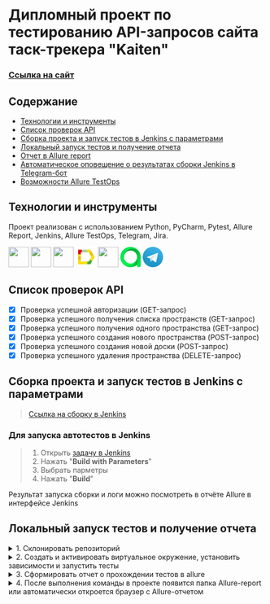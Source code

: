 # Дипломный проект по тестированию API-запросов сайта таск-трекера "Kaiten"

### [Ссылка на сайт](https://kaiten.ru/)

## Содержание
- [Технологии и инструменты](#технологии-и-инструменты)
- [Список проверок API](#список-проверок-api)
- [Сборка проекта и запуск тестов в Jenkins с параметрами](#сборка-проекта-и-запуск-тестов-в-jenkins-с-параметрами)
- [Локальный запуск тестов и получение отчета](#локальный-запуск-тестов-и-получение-отчета)
- [Отчет в Allure report](#img-srcdesigniconsallure_reportsvg-height40-width40-отчет-в-allure-reportaa)
- [Автоматическое оповещение о результатах сборки Jenkins в Telegram-бот](#автоматическое-оповещение-о-результатах-сборки-jenkins-в-telegram-бот)
- [Возможности Allure TestOps](#возможности-allure-testops)



## Технологии и инструменты
Проект реализован с использованием Python, PyCharm, Pytest, Allure Report, Jenkins, Allure TestOps, Telegram, Jira.
<p align="left">

<img src="https://cdn.jsdelivr.net/gh/devicons/devicon@latest/icons/python/python-original.svg" height="40" width="40"/>
<img src="https://cdn.jsdelivr.net/gh/devicons/devicon@latest/icons/pycharm/pycharm-original.svg" height="40" width="40"/>
<img src="https://cdn.jsdelivr.net/gh/devicons/devicon@latest/icons/pytest/pytest-original.svg" height="40" width="40"/>
<img src="design/icons/Allure_Report.svg" height="40" width="40"/>     
<img src="https://cdn.jsdelivr.net/gh/devicons/devicon@latest/icons/jenkins/jenkins-original.svg" height="40" width="40"/>      
<img src="design/icons/allure_testops.svg" height="40" width="40"/>     
<img src="design/icons/telegram.png" height="40" width="40"/>     


## Список проверок API

- [x] Проверка успешной авторизации (GET-запрос)
- [x] Проверка успешного получения списка пространств (GET-запрос)
- [x] Проверка успешного получения одного пространства (GET-запрос)
- [x] Проверка успешного создания нового пространства (POST-запрос)
- [x] Проверка успешного создания новой доски (POST-запрос)
- [x] Проверка успешного удаления пространства (DELETE-запрос)
 
## Сборка проекта и запуск тестов в Jenkins с параметрами
> [Ссылка на сборку в Jenkins](https://jenkins.autotests.cloud/job/API_Exam_Kaiten/)  
### Для запуска автотестов в Jenkins  
> 1. Открыть [задачу в Jenkins](https://jenkins.autotests.cloud/job/API_Exam_Kaiten/)  
> 2. Нажать "**Build with Parameters**"  
> 3. Выбрать парметры 
> 4. Нажать "**Build**"

Результат запуска сборки и логи можно посмотреть в отчёте Allure в интерфейсе Jenkins 

## Локальный запуск тестов и получение отчета

<details><summary>1. Склонировать репозиторий</summary>

```
git clone git@github.com:alisaholmes/API_Exam_Kaiten.git
```
</details>

<details><summary>2. Создать и активировать виртуальное окружение, установить зависимости и запустить тесты</summary>

```
python -m venv .venv
source .venv/bin/activate
pip install -r requirements.txt
pytest . || true
```
</details>

<details><summary>3. Сформировать отчет о прохождении тестов в allure</summary>

```
allure serve allure-results
```
Или 

```
allure generate
```
</details>

<details><summary>4. После выполнения команды в проекте появится папка Allure-report или автоматически откроется браузер с Allure-отчетом</summary>

## <img src="design/icons/Allure_Report.svg" height="40" width="40"/> Отчет в Allure report</a></a>

<details><summary>Отчет о результатах тестирования в Allure-reports</summary>

<img src="design/images/allure.png">

</details>
<details><summary>Тесты</summary>

<img src="design/images/allure_logs.png">

</details>

## Автоматическое оповещение о результатах сборки Jenkins в Telegram-бот

![This is an image](design/images/tele.png)


## Возможности Allure TestOps
Allure TestOps — это тест-менеджмент система для автоматизированных и ручных тестов. Она дополнительно позволяет хранить тест-кейсы, запускать тесты и смотреть результаты их выполнения. 
### Дашборд по результатам запуска
![autotest](design/images/дашборд.png)
### Пример тест-кейса
![autotest](design/images/тест.png)
### Аналитика запусков автотестов
![autotest](design/images/аналитика.png)
